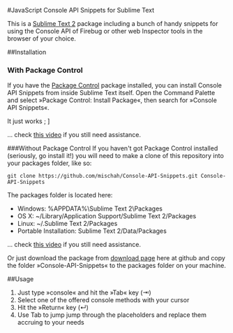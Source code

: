 #JavaScript Console API Snippets for Sublime Text

This is a [Sublime Text 2][sublime] package including a bunch of handy snippets for using the Console API of Firebug or other web Inspector tools in the browser of your choice.

##Installation

### With Package Control ###

If you have the [Package Control][package_control] package installed, you can install Console API Snippets from inside Sublime Text itself. Open the Command Palette and select »Package Control: Install Package«, then search for »Console API Snippets«.

It just works ; ]

… check [this video][package_control_video] if you still need assistance.

###Without Package Control
If you haven't got Package Control installed (seriously, go install it!) you will need to make a clone of this repository into your packages folder, like so:

	git clone https://github.com/mischah/Console-API-Snippets.git Console-API-Snippets
	
The packages folder is located here:

- Windows: %APPDATA%\Sublime Text 2\Packages
- OS X: ~/Library/Application Support/Sublime Text 2/Packages
- Linux: ~/.Sublime Text 2/Packages
- Portable Installation: Sublime Text 2/Data/Packages

… check [this video][manual_install_video] if you still need assistance.

Or just download the package from [download page][download] here at github and copy the folder »Console-API-Snippets« to the packages folder on your machine.

[sublime]: http://www.sublimetext.com/
[download]: https://github.com/mischah/Console-API-Snippets/downloads
[package_control]: http://wbond.net/sublime_packages/package_control
[package_control_video]: https://tutsplus.com/lesson/package-control/
[manual_install_video]: https://tutsplus.com/lesson/installing-plugins-without-package-control/

##Usage
1. Just type »console« and hit the »Tab« key (⇥)
2. Select one of the offered console methods with your cursor
3. Hit the »Return« key (↵)
4. Use Tab to jump jump through the placeholders and replace them accruing to your needs


 
 

